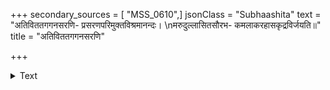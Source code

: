 +++
secondary_sources = [ "MSS_0610",]
jsonClass = "Subhaashita"
text = "अतिविततगगनसरणि- प्रसरणपरिमुक्तविश्रमानन्दः।  \nमरुदुल्लासितसौरभ- कमलाकरहासकृद्रविर्जयति॥"
title = "अतिविततगगनसरणि"

+++

<details><summary>Text</summary>

अतिविततगगनसरणि- प्रसरणपरिमुक्तविश्रमानन्दः।  
मरुदुल्लासितसौरभ- कमलाकरहासकृद्रविर्जयति॥
</details>
